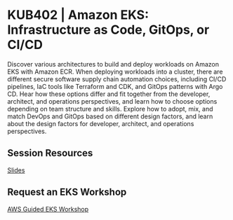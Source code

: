 # KUB402 | Amazon EKS: Infrastructure as Code, GitOps, or CI/CD
Discover various architectures to build and deploy workloads on Amazon EKS with Amazon ECR. When deploying workloads into a cluster, there are different secure software supply chain automation choices, including CI/CD pipelines, IaC tools like Terraform and CDK, and GitOps patterns with Argo CD. Hear how these options differ and fit together from the developer, architect, and operations perspectives, and learn how to choose options depending on team structure and skills. Explore how to adopt, mix, and match DevOps and GitOps based on different design factors, and learn about the design factors for developer, architect, and operations perspectives. 

## Session Resources 
[Slides](https://reinvent.awsevents.com/content/dam/reinvent/2024/slides/kub/KUB402_Amazon-EKS-Infrastructure-as-code-GitOps-or-CI-CD.pdf) 

## Request an EKS Workshop
[AWS Guided EKS Workshop](https://pages.awscloud.com/NAMER-other-PT-eks-workshop-2024-reg.html?trk=93273282-cba3-45ac-932f-841b45264eee&sc_channel=el)
